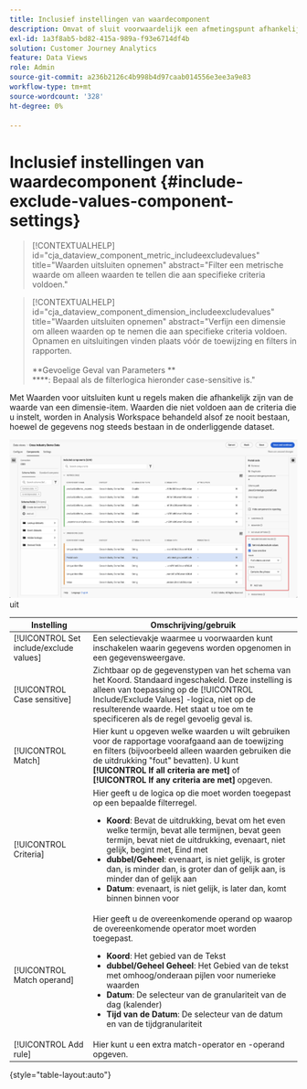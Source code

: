 ```yaml
---
title: Inclusief instellingen van waardecomponent
description: Omvat of sluit voorwaardelijk een afmetingspunt afhankelijk van zijn waarde uit.
exl-id: 1a3f8ab5-bd82-415a-989a-f93e6714df4b
solution: Customer Journey Analytics
feature: Data Views
role: Admin
source-git-commit: a236b2126c4b998b4d97caab014556e3ee3a9e83
workflow-type: tm+mt
source-wordcount: '328'
ht-degree: 0%

---
```


# Inclusief instellingen van waardecomponent {#include-exclude-values-component-settings}

<!-- markdownlint-disable MD034 -->

>[!CONTEXTUALHELP]
>id="cja_dataview_component_metric_includeexcludevalues"
>title="Waarden uitsluiten opnemen"
>abstract="Filter een metrische waarde om alleen waarden te tellen die aan specifieke criteria voldoen."

<!-- markdownlint-enable MD034 -->

<!-- markdownlint-disable MD034 -->

>[!CONTEXTUALHELP]
>id="cja_dataview_component_dimension_includeexcludevalues"
>title="Waarden uitsluiten opnemen"
>abstract="Verfijn een dimensie om alleen waarden op te nemen die aan specifieke criteria voldoen. Opnamen en uitsluitingen vinden plaats vóór de toewijzing en filters in rapporten.<br/><br/>**Gevoelige Geval van Parameters **<br/>****: Bepaal als de filterlogica hieronder case-sensitive is."

<!-- markdownlint-enable MD034 -->



Met Waarden voor uitsluiten kunt u regels maken die afhankelijk zijn van de waarde van een dimensie-item. Waarden die niet voldoen aan de criteria die u instelt, worden in Analysis Workspace behandeld alsof ze nooit bestaan, hoewel de gegevens nog steeds bestaan in de onderliggende dataset.

![ de meningsvenster van Gegevens die omvatten sluit waarden ](../assets/include-exclude.png) uit

| Instelling | Omschrijving/gebruik |
| --- | --- |
| [!UICONTROL Set include/exclude values] | Een selectievakje waarmee u voorwaarden kunt inschakelen waarin gegevens worden opgenomen in een gegevensweergave. |
| [!UICONTROL Case sensitive] | Zichtbaar op de gegevenstypen van het schema van het Koord. Standaard ingeschakeld. Deze instelling is alleen van toepassing op de [!UICONTROL Include/Exclude Values] -logica, niet op de resulterende waarde. Het staat u toe om te specificeren als de regel gevoelig geval is. |
| [!UICONTROL Match] | Hier kunt u opgeven welke waarden u wilt gebruiken voor de rapportage voorafgaand aan de toewijzing en filters (bijvoorbeeld alleen waarden gebruiken die de uitdrukking &quot;fout&quot; bevatten). U kunt **[!UICONTROL If all criteria are met]** of **[!UICONTROL If any criteria are met]** opgeven. |
| [!UICONTROL Criteria] | Hier geeft u de logica op die moet worden toegepast op een bepaalde filterregel.<ul><li>**Koord**: Bevat de uitdrukking, bevat om het even welke termijn, bevat alle termijnen, bevat geen termijn, bevat niet de uitdrukking, evenaart, niet gelijk, begint met, Eind met</li><li>**dubbel/Geheel**: evenaart, is niet gelijk, is groter dan, is minder dan, is groter dan of gelijk aan, is minder dan of gelijk aan</li><li>**Datum**: evenaart, is niet gelijk, is later dan, komt binnen binnen voor</li></ul> |
| [!UICONTROL Match operand] | Hier geeft u de overeenkomende operand op waarop de overeenkomende operator moet worden toegepast.<ul><li>**Koord**: Het gebied van de Tekst</li><li>**dubbel/Geheel Geheel**: Het Gebied van de tekst met omhoog/onderaan pijlen voor numerieke waarden</li><li>**Datum**: De selecteur van de granulariteit van de dag (kalender)</li><li>**Tijd van de Datum**: De selecteur van de datum en van de tijdgranulariteit</li></ul> |
| [!UICONTROL Add rule] | Hier kunt u een extra match-operator en -operand opgeven. |

{style="table-layout:auto"}
